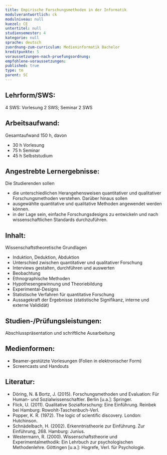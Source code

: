 ```yaml
---
title: Empirische Forschungsmethoden in der Informatik
modulverantwortlich: ck
modulniveau: null
kuezel: CE
untertitel: null
studiensemester: 4
kategorie: null
sprache: deutsch
zuordnung-zum-curriculum: Medieninformatik Bachelor
kreditpunkte: 5
voraussetzungen-nach-pruefungsordnung:
empfohlene-voraussetzungen: 
published: true
type: tm
parent: SC
---
```


## Lehrform/SWS:

4 SWS: Vorlesung 2 SWS; Seminar 2 SWS

## Arbeitsaufwand: 

Gesamtaufwand 150 h, davon 

- 30 h Vorlesung 
- 75 h Seminar
- 45 h Selbststudium 


## Angestrebte Lernergebnisse:
Die Studierenden sollen 

* die unterschiedlichen Herangehensweisen quantitativer und qualitativer Forschungsmethoden verstehen. Darüber hinaus sollen 
* ausgewählte quantitative und qualitative Methoden angewendet werden können. 
* in der Lage sein, einfache Forschungsdesigns zu entwickeln und nach wissenschaftlichen Standards durchzuführen. 

## Inhalt:
Wissenschaftstheoretische Grundlagen

- Induktion, Deduktion, Abduktion
- Unterschied zwischen quantitativer und qualitativer Forschung
- Interviews gestalten, durchführen und auswerten
- Beobachtung
- Ethnographische Methoden
- Hypothesengewinnung und Theoriebildung
- Experimental-Designs
- Statistische Verfahren für quantitative Forschung
- Aussagekraft der Ergebnisse (statistische Signifikanz, interne und externe Valididät)

## Studien-/Prüfungsleistungen:
Abschlusspräsentation und schriftliche Ausarbeitung

## Medienformen:
-	Beamer-gestützte Vorlesungen (Folien in elektronischer Form)
-	Screencasts und Handouts


## Literatur:
- Döring, N. & Bortz, J. (2015). Forschungsmethoden und Evaluation: Für Human- und Sozialwissenschaftler. Berlin [u.a.]: Springer.
- Flick, U. (2011). Qualitative Sozialforschung: Eine Einführung. Reinbek bei Hamburg: Rowohlt-Taschenbuch-Verl. 
- Popper, K. R. (1972). The logic of scientific discovery. London: Hutchinson.
- Schnädelbach, H. (2002). Erkenntnistheorie zur Einführung. Zur Einführung, 268. Hamburg: Junius.
- Westermann, R. (2000). Wissenschaftstheorie und Experimentalmethodik: Ein Lehrbuch zur psychologischen Methodenlehre. Göttingen [u.a.]: Hogrefe, Verl. für Psychologie.



